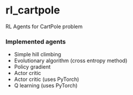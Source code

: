 # rl_cartpole
RL Agents for CartPole problem
### Implemented agents  
- Simple hill climbing  
- Evolutionary algorithm (cross entropy method)
- Policy gradient  
- Actor critic  
- Actor critic (uses PyTorch)  
- Q learning (uses PyTorch)
